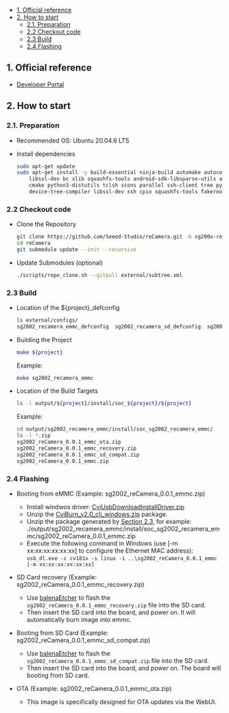 - [1. Official reference](#1-official-reference)
- [2. How to start](#2-how-to-start)
  - [2.1. Preparation](#21-preparation)
  - [2.2 Checkout code](#22-checkout-code)
  - [2.3 Build](#23-build)
  - [2.4 Flashing](#24-flashing)

## 1. Official reference

- [Developer Portal](https://developer.sophgo.com/thread/471.html)

## 2. How to start

### 2.1. Preparation

- Recommended OS: Ubuntu 20.04.6 LTS
- Install dependencies

    ```bash
    sudo apt-get update
    sudo apt-get install -y build-essential ninja-build automake autoconf libtool wget curl git gcc \
        libssl-dev bc slib squashfs-tools android-sdk-libsparse-utils android-sdk-ext4-utils jq \
        cmake python3-distutils tclsh scons parallel ssh-client tree python3-dev python3-pip \
        device-tree-compiler libssl-dev ssh cpio squashfs-tools fakeroot libncurses5 flex bison mtools
    ```

### 2.2 Checkout code

- Clone the Repository

    ```bash
    git clone https://github.com/Seeed-Studio/reCamera.git -b sg200x-reCamera
    cd reCamera
    git submodule update --init --recursive
    ```

- Update Submodules (optional)

    ```bash
    ./scripts/repo_clone.sh --gitpull external/subtree.xml
    ```

### 2.3 Build

- Location of the ${project}_defconfig
  
    ```bash
    ls external/configs/
    sg2002_recamera_emmc_defconfig  sg2002_recamera_sd_defconfig  sg2002_xiao_sd_defconfig
    ```

- Building the Project
  
    ```bash
    make ${project}
    ```

    Example:
    ```bash
    make sg2002_recamera_emmc
    ```

- Location of the Build Targets

    ```bash
    ls -l output/${project}/install/soc_${project}/${project}
    ```

    Example:

    ```bash
    cd output/sg2002_recamera_emmc/install/soc_sg2002_recamera_emmc/
    ls -l *.zip
    sg2002_reCamera_0.0.1_emmc_ota.zip
    sg2002_reCamera_0.0.1_emmc_recovery.zip
    sg2002_reCamera_0.0.1_emmc_sd_compat.zip
    sg2002_reCamera_0.0.1_emmc.zip
    ```

### 2.4 Flashing

- Booting from eMMC (Example: sg2002_reCamera_0.0.1_emmc.zip)

    - Install windwos driver: [CviUsbDownloadInstallDriver.zip](https://github.com/Seeed-Studio/reCamera/releases/download/0.0.1/CviUsbDownloadInstallDriver.zip)
    - Unzip the [CviBurn_v2.0_cli_windows.zip](https://github.com/Seeed-Studio/reCamera/releases/download/0.0.1/CviBurn_v2.0_cli_windows.zip) package.
    - Unzip the package generated by [Section 2.3](#23-build), for example:
      ./output/sg2002_recamera_emmc/install/soc_sg2002_recamera_emmc/sg2002_reCamera_0.0.1_emmc.zip
    - Execute the following command in Windows (use [-m xx:xx:xx:xx:xx:xx] to configure the Ethernet MAC address):
        `usb_dl.exe -c cv181x -s linux -i ..\sg2002_reCamera_0.0.1_emmc [-m xx:xx:xx:xx:xx:xx]`

- SD Card recovery (Example: sg2002_reCamera_0.0.1_emmc_recovery.zip)

    - Use [balenaEtcher](https://etcher.balena.io/#download-etcher) to flash the `sg2002_reCamera_0.0.1_emmc_recovery.zip` file into the SD card.
    - Then insert the SD card into the board, and power on. It will automatically burn image into emmc.

- Booting from SD Card (Example: sg2002_reCamera_0.0.1_emmc_sd_compat.zip)

    - Use [balenaEtcher](https://etcher.balena.io/#download-etcher) to flash the `sg2002_reCamera_0.0.1_emmc_sd_compat.zip` file into the SD card.
    - Then insert the SD card into the board, and power on. The board will booting from SD card.

- OTA (Example: sg2002_reCamera_0.0.1_emmc_ota.zip)
    
    - This image is specifically designed for OTA updates via the WebUI.